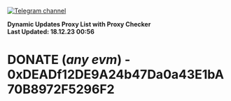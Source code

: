 [![Telegram channel](https://img.shields.io/endpoint?url=https://runkit.io/damiankrawczyk/telegram-badge/branches/master?url=https://t.me/n4z4v0d)](https://t.me/n4z4v0d) 

**Dynamic Updates Proxy List with Proxy Checker**  
**Last Updated: 18.12.23 00:56**

# DONATE (_any evm_) - 0xDEADf12DE9A24b47Da0a43E1bA70B8972F5296F2

